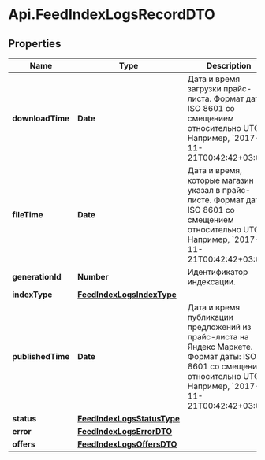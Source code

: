 # Api.FeedIndexLogsRecordDTO

## Properties

Name | Type | Description | Notes
------------ | ------------- | ------------- | -------------
**downloadTime** | **Date** | Дата и время загрузки прайс-листа.  Формат даты: ISO 8601 со смещением относительно UTC. Например, &#x60;2017-11-21T00:42:42+03:00&#x60;.  | [optional] 
**fileTime** | **Date** | Дата и время, которые магазин указал в прайс-листе.  Формат даты: ISO 8601 со смещением относительно UTC. Например, &#x60;2017-11-21T00:42:42+03:00&#x60;.  | [optional] 
**generationId** | **Number** | Идентификатор индексации. | [optional] 
**indexType** | [**FeedIndexLogsIndexType**](FeedIndexLogsIndexType.md) |  | [optional] 
**publishedTime** | **Date** | Дата и время публикации предложений из прайс-листа на Яндекс Маркете.  Формат даты: ISO 8601 со смещением относительно UTC. Например, &#x60;2017-11-21T00:42:42+03:00&#x60;.  | [optional] 
**status** | [**FeedIndexLogsStatusType**](FeedIndexLogsStatusType.md) |  | [optional] 
**error** | [**FeedIndexLogsErrorDTO**](FeedIndexLogsErrorDTO.md) |  | [optional] 
**offers** | [**FeedIndexLogsOffersDTO**](FeedIndexLogsOffersDTO.md) |  | [optional] 


